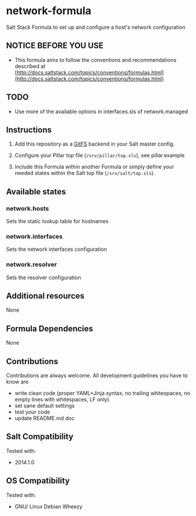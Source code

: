 # network-formula

Salt Stack Formula to set up and configure a host's network configuration

## NOTICE BEFORE YOU USE

* This formula aims to follow the conventions and recommendations described at [http://docs.saltstack.com/topics/conventions/formulas.html](http://docs.saltstack.com/topics/conventions/formulas.html)

## TODO

* Use more of the available options in interfaces.sls of network.managed

## Instructions

1. Add this repository as a [GitFS](http://docs.saltstack.com/topics/tutorials/gitfs.html) backend in your Salt master config.

2. Configure your Pillar top file (`/srv/pillar/top.sls`), see pillar.example

3. Include this Formula within another Formula or simply define your needed states within the Salt top file (`/srv/salt/top.sls`).

## Available states

### network.hosts

Sets the static lookup table for hostnames

### network.interfaces

Sets the network interfaces configuration

### network.resolver

Sets the resolver configuration

## Additional resources

None

## Formula Dependencies

None

## Contributions

Contributions are always welcome. All development guidelines you have to know are

* write clean code (proper YAML+Jinja syntax, no trailing whitespaces, no empty lines with whitespaces, LF only)
* set sane default settings
* test your code
* update README.md doc

## Salt Compatibility

Tested with:

* 2014.1.0

## OS Compatibility

Tested with:

* GNU/ Linux Debian Wheezy
